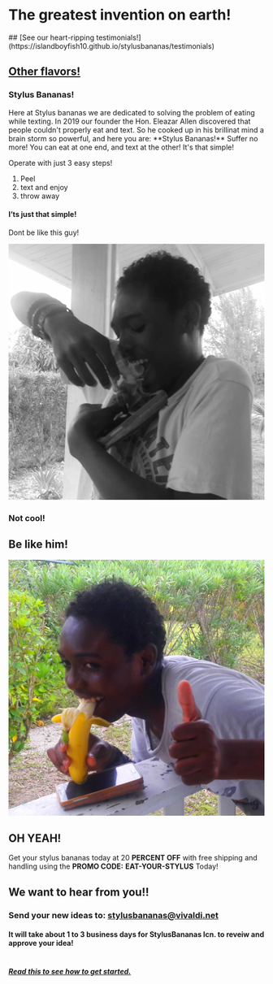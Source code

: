 <h1>The greatest invention on earth!</h1>
## [See our heart-ripping testimonials!](https://islandboyfish10.github.io/stylusbananas/testimonials)

## [Other flavors!](https://islandboyfish10.github.io/stylusbananas/products)

<h3>Stylus Bananas!</h3>

<p>Here at Stylus bananas we are dedicated to solving the problem of eating while texting. In 2019 our founder the Hon. Eleazar Allen discovered that people couldn't properly eat and text. So he cooked up in his brillinat mind a brain storm so powerful, and here you are: **Stylus Bananas!** Suffer no more! You can eat at one end, and text at the other! It's that simple!</p>

<p>Operate with just 3 easy steps!</p>
<ol>
<li>Peel</li>
<li>text and enjoy</li>
<li>throw away</li>
</ol>
<h4><a id="Its_just_that_simple_8"></a>I’ts just that simple!</h4>
<p>Dont be like this guy!</p>
<p><img src="bad.jpg" alt=""></p>
<h3><a id="Not_cool!_14"></a>Not cool!</h3>
<h2>Be like him!</h2>
<p><img src="good.jpg" alt=""></p>
<h2><a id="OH_YEAH_20"></a>OH YEAH!</h2>

<p>Get your stylus bananas today at 20 <strong>PERCENT OFF</strong> with free shipping and handling using the  <strong>PROMO CODE:</strong> <strong>EAT-YOUR-STYLUS</strong> Today!</p>
 
<h2><a id="We_want_to_hear_from_you_0"></a>We want to hear from you!!</h2>
<h3><a id="Send_your__new_ideas_to_stylusbananasvivaldinet_1"></a>Send your  new ideas to: <a href="mailto:stylusbananas@vivaldi.net">stylusbananas@vivaldi.net</a></h3>
<h4><a id="It_will_take_about_1_to_3_business_days_for_StylusBananas_Icn_to_reveiw_and_approve_your_idea_2"></a>It will take about 1 to 3 business days for StylusBananas Icn. to reveiw and approve your idea!</h4>
<h1><a id="_3"></a></h1>
<h1><a id="_4"></a></h1>
<h1><a id="_5"></a></h1>
<h1><a id="_6"></a></h1>
<h5><a id="Read_this_to_see_how_to_get_startedrules_7"></a><a href="/stylusbananas/rules.md">Read this to see how to get started.</a></h5>
